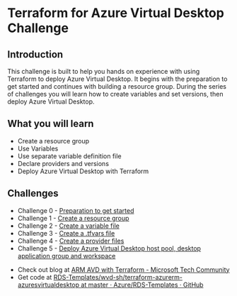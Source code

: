 # Terraform for Azure Virtual Desktop Challenge

## Introduction

This challenge is built to help you hands on experience with using Terraform to deploy Azure Virtual Desktop.
It begins with the preparation to get started and continues with building a resource group. During the series of challenges you will learn how to create variables and set versions, then deploy Azure Virtual Desktop.

## What you will learn

* Create a resource group
* Use Variables
* Use separate variable definition file
* Declare providers and versions
* Deploy Azure Virtual Desktop with Terraform

## Challenges

* Challenge 0 - [Preparation to get started](0%20Preparation/challenge0.md)
* Challenge 1 - [Create a resource group](1%20resource%20group/Challenge1.md)
* Challenge 2 - [Create a variable file](2%20variables%20file/Challenge2.md)
* Challenge 3 - [Create a .tfvars file](3%20tfvars%20file/Challenge3.md)
* Challenge 4 - [Create a provider files](4%20provider%20file/Challenge4.md)
* Challenge 5 - [Deploy Azure Virtual Desktop host pool, desktop application group and workspace](5%20%20avd/Challenge5.md)

- Check out blog at [ARM AVD with Terraform - Microsoft Tech Community](https://techcommunity.microsoft.com/t5/azure-virtual-desktop/arm-avd-with-terraform/m-p/2639806)
- Get code at [RDS-Templates/wvd-sh/terraform-azurerm-azuresvirtualdesktop at master · Azure/RDS-Templates · GitHub](https://github.com/Azure/RDS-Templates/tree/master/wvd-sh/terraform-azurerm-azuresvirtualdesktop)
